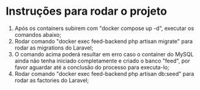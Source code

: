 # Instruções para rodar o projeto #

1. Após os containers subirem com "docker compose up -d", executar os comandos abaixo;
1. Rodar comando "docker exec feed-backend php artisan migrate" para rodar as migrations do Laravel;
2. O comando acima poderá resultar em erro caso o container do MySQL ainda não tenha iniciado completamente e criado o banco "feed", por favor aguardar até a conclusão do processo para executa-lo;
3. Rodar comando "docker exec feed-backend php artisan db:seed" para rodar as factories do Laravel;